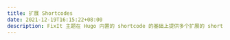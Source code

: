 ```yaml
---
title: 扩展 Shortcodes
date: 2021-12-19T16:15:22+08:00
description: FixIt 主题在 Hugo 内置的 shortcode 的基础上提供多个扩展的 shortcode
---
```

